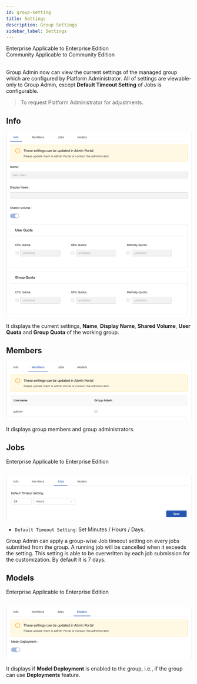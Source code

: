 ```yaml
---
id: group-setting
title: Settings
description: Group Settings
sidebar_label: Settings
---
```


<div class="label-sect">
  <div class="ee-only tooltip">Enterprise
    <span class="tooltiptext">Applicable to Enterprise Edition</span>
  </div>
  <div class="ce-only tooltip">Community
    <span class="tooltiptext">Applicable to Community Edition</span>
  </div>
</div>
<br>


Group Admin now can view the current settings of the managed group which are configured by Platform Administrator. All of settings are viewable-only to Group Admin, except **Default Timeout Setting** of Jobs is configurable.

>To request Platform Administrator for adjustments.

## Info

![](assets/group_setting_info.png)

It displays the current settings, **Name**, **Display Name**, **Shared Volume**, **User Quota** and **Group Quota** of the working group.

## Members

![](assets/group_setting_member.png)

It displays group members and group administrators.

## Jobs

<div class="label-sect">
  <div class="ee-only tooltip">Enterprise
    <span class="tooltiptext">Applicable to Enterprise Edition</span>
  </div>
</div>
<br>

![](assets/group_setting_job.png)

+ `Default Timeout Setting`: Set Minutes / Hours / Days.

Group Admin can apply a group-wise Job timeout setting on every jobs submitted from the group. A running job will be cancelled when it exceeds the setting. This setting is able to be overwritten by each job submission for the customization. By default it is 7 days.

## Models

<div class="label-sect">
  <div class="ee-only tooltip">Enterprise
    <span class="tooltiptext">Applicable to Enterprise Edition</span>
  </div>
</div>
<br>

![](assets/group_setting_model.png)

It displays if **Model Deployment** is enabled to the group, i.e., if the group can use **Deployments** feature.
